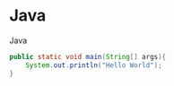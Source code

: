 # Java
Java

```java
public static void main(String[] args){
	System.out.println("Hello World");
}
```

